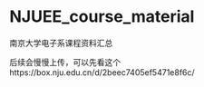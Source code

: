 # NJUEE_course_material
南京大学电子系课程资料汇总

后续会慢慢上传，可以先看这个https://box.nju.edu.cn/d/2beec7405ef5471e8f6c/
